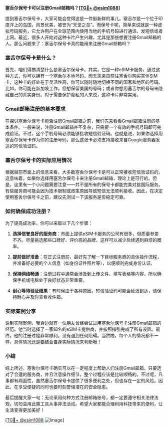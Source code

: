 **塞舌尔保号卡可以注册Gmail邮箱吗？[[TG💪+ @esim1088](https://t.me/s/esim1088)]**

提到塞舌尔保号卡，大家可能会觉得这是一件挺新鲜的事儿。塞舌尔是一个位于印度洋上的岛国，风景优美，被誉为“天堂之岛”。而保号卡呢，简单来说就是一种虚拟号码服务，它允许用户在全球范围内使用当地的手机号码进行通话、发短信或者上网。最近，很多人开始对这种卡片产生兴趣，尤其是那些想要注册Gmail邮箱的人。那么问题来了：塞舌尔保号卡真的能用来注册Gmail邮箱吗？

### 塞舌尔保号卡是什么？

首先，咱们得搞清楚什么是塞舌尔保号卡。其实，它是一种eSIM卡服务，通过这种方式，你可以拥有一个塞舌尔本地号码，而无需亲自前往塞舌尔购买实体SIM卡。这种卡的好处在于灵活性高，你可以随时随地切换不同的国家和地区的号码。比如，你可能在新加坡工作，但想保留美国的号码；或者你想用塞舌尔的号码来隐藏自己的真实身份。对于需要保护隐私的人来说，这种卡片非常实用。

### Gmail邮箱注册的基本要求

在探讨塞舌尔保号卡能否注册Gmail邮箱之前，我们先来看看Gmail邮箱注册的基本条件。一般来说，注册Gmail邮箱并不复杂，只需要一个有效的手机号码即可完成验证。不过，这个手机号码必须能够接收短信验证码。也就是说，如果你选择用塞舌尔保号卡作为你的注册号码，那么这张卡必须支持接收来自Google服务器发送的短信验证码。

### 塞舌尔保号卡的实际应用情况

根据目前市面上的信息来看，大多数塞舌尔保号卡是可以正常接收短信验证码的。这意味着，如果你选择用塞舌尔保号卡来注册Gmail邮箱，理论上是可行的。但是，这里有一个小问题需要注意——并不是所有的保号卡都能完美对接国际服务。有些服务商可能会因为技术限制或政策原因导致短信无法顺利接收。因此，在决定使用塞舌尔保号卡之前，建议先测试一下该服务是否稳定可靠。

### 如何确保成功注册？

为了提高成功率，你可以采取以下几个步骤：

1. **选择信誉良好的服务商**：市面上提供eSIM卡服务的公司有很多，但质量参差不齐。尽量挑选那些口碑好、评价高的品牌，这样可以减少后续遇到麻烦的概率。
   
2. **提前做好准备**：在正式注册前，最好先了解一下目标服务商的具体操作流程，并准备好必要的个人信息（如身份证件照片等），以便顺利完成身份认证。

3. **保持网络畅通**：注册过程中通常会涉及到上传文件、填写表格等内容，所以确保手机或电脑处于良好状态非常重要。

4. **耐心等待验证结果**：有时候由于各种原因，短信验证码可能会延迟到达，请保持耐心并及时查看收件箱。

### 实际案例分享

说到实际案例，我身边就有一位朋友曾经尝试过用塞舌尔保号卡注册Gmail邮箱的经历。他当时选择了一家知名的eSIM卡提供商，并按照指引完成了所有设置。最终，他的注册过程非常顺利，没有遇到任何阻碍。当然啦，每个人的情况都不一样，具体情况还是要结合自身实际情况来判断哦！

### 小结

综上所述，塞舌尔保号卡确实可以在一定程度上帮助人们注册Gmail邮箱。只要选对了合适的服务商，并且注意操作细节，整个过程应该是比较顺畅的。不过呢，凡事都有两面性，虽然塞舌尔保号卡提供了很多便利之处，但也存在一定的风险。因此，在享受便捷的同时也要时刻警惕潜在的安全隐患。

最后提醒大家一句：无论采用何种方式注册邮箱账号，都一定要遵守相关法律法规，切勿滥用此类工具从事非法活动。希望大家都能合理利用科技带来的便利，让生活变得更加美好！

[[TG💪+ @esim1088](https://t.me/s/esim1088) ![Image](https://i.postimg.cc/4NQfJmqS/Snipaste-2025-05-13-00-14-12.png)]